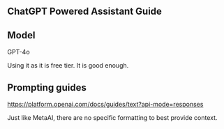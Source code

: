## ChatGPT Powered Assistant Guide

## Model

GPT-4o

Using it as it is free tier. It is good enough.

## Prompting guides
https://platform.openai.com/docs/guides/text?api-mode=responses

Just like MetaAI, there are no specific formatting to best provide context. 

